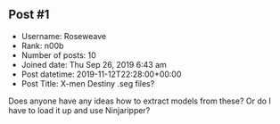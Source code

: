 ## Post #1
- Username: Roseweave
- Rank: n00b
- Number of posts: 10
- Joined date: Thu Sep 26, 2019 6:43 am
- Post datetime: 2019-11-12T22:28:00+00:00
- Post Title: X-men Destiny .seg files?

Does anyone have any ideas how to extract models from these? Or do I have to load it up and use Ninjaripper?
